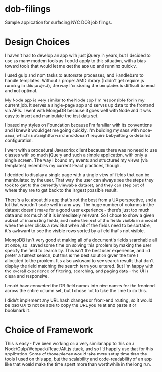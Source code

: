 # dob-filings
Sample application for surfacing NYC DOB job filings.

# Design Choices

I haven't had to develop an app with just jQuery in years, but I decided to use as many modern tools as I could apply to this situation, with a bias toward tools that would let me get the app up and running quickly. 

I used gulp and npm tasks to automate processes, and Handlebars to handle templates. Without a proper AMD library (I didn't get require.js running in this project), the way I'm storing the templates is difficult to read and not optimal. 

My Node app is very similar to the Node app I'm responsible for in my current job. It serves a single-page app and serves up data to the frontend via APIs. I went with MongoDB because it goes well with Node and it was easy to insert and manipulate the test data set. 

I based my styles on Foundation because I'm familiar with its conventions and I knew it would get me going quickly. I'm building my sass with node-sass, which is  straightforward and doesn't require babysitting or detailed configuration. 

I went with a procedural Javascript client because there was no need to use classes with so much jQuery and such a simple application, with only a single screen. The way I bound my events and structured my views (via templates) resembles my current React practices, though. 

I decided to display a single page with a single view of fields that can be manipulated by the user. That way, the user can always see the steps they took to get to the currently viewable dataset, and they can step out of where they are to get back to the largest possible result. 

There's a lot about this app that's not the best from a UX perspective, and a lot that wouldn't scale well in any way. The huge number of columns in the dataset doesn't make for a good user experience - there's just too much data and not much of it is immediately relevant. So I chose to show a given subset of interesting fields, and make the rest of the fields visible in a modal when the user clicks a row. But when all of the fields need to be sortable, it's awkward to see the visible rows sorted by a field that's not visible.

MongoDB isn't very good at making all of a document's fields searchable all at once, so I saved some time on solving this problem by making the user specify the field to search by. This isn't the best user experience, and I'd prefer a fulltext search, but this is the best solution given the time I allocated to the problem. It's also awkward to see search results that don't display the field matching the search term you entered. But I'm happy with the overall experience of filtering, searching, and paging data - the UI is clean and responsive. 

I could have converted the DB field names into nice names for the frontend across the entire column set, but I chose not to take the time to do this.

I didn't implement any URL hash changes or front-end routing, so it would be bad UX to not be able to copy the URL you're at and paste it or bookmark it. 

# Choice of Framework

This is easy - I've been working on a very similar app to this on a Node/Gulp/Webpack/React/Alt.js stack, and so I'd happily use that for this application. Some of those pieces would take more setup time than the tools I used on this app, but the scalability and code-readability of an app like that would make the time spent more than worthwhile in the long run. 